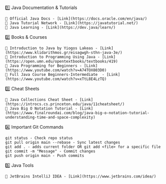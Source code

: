 
1️⃣ Java Documentation & Tutorials

    🔗 Official Java Docs - [Link](https://docs.oracle.com/en/java/)
    🔗 Java Tutorial Network - [Link](https://javatutorial.net/)
    🔗 Java Learning - [Link](https://dev.java/learn/)

2️⃣ Books & Courses

    📖 Introduction to Java by Yiogos Lakeas - [Link](https://www.klidarithmos.gr/eisagwgh-sthn-java-3e/)
    📖 Introduction to Programming Using Java - [Link](https://open.umn.edu/opentextbooks/textbooks/419)
    🎥 Java Programming for Beginners - [Link](https://www.youtube.com/watch?v=A74TOX803D0)
    🎥 Full Java Course Beginners-Intermediate  - [Link](https://www.youtube.com/watch?v=xTtL8E4LzTQ)

3️⃣ Cheat Sheets

    📝 Java Collections Cheat Sheet - [Link](https://introcs.cs.princeton.edu/java/11cheatsheet/)
    📝 Java Big O Notation Tutorial - [Link](https://www.finalroundai.com/blog/java-big-o-notation-tutorial-understanding-time-and-space-complexity)

4️⃣ Important Git Commands

    git status - Check repo status
    git pull origin main --rebase - Sync latest changes
    git add . - adds current folder OR git add <file> for a specific file
    git commit -m "Message" - Commit changes
    git push origin main - Push commits
    
:five: Java Tools

    🔗 JetBrains IntelliJ IDEA - [Link](https://www.jetbrains.com/idea/)
